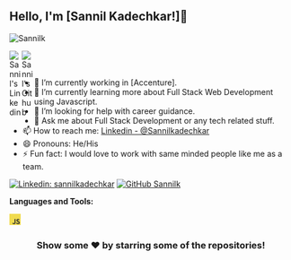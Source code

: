 ## Hello, I'm [Sannil Kadechkar!]👋
<p align="left"> <img src="https://komarev.com/ghpvc/?username=iampawan&label=Views&color=blue&style=plastic" alt="Sannilk" /> </p>


<a href="https://www.linkedin.com/in/sannil-kadechkar-1371a71b3/">
  <img align="left" alt="Sannil's Linkedin" width="22px" src="https://cdn.jsdelivr.net/npm/simple-icons@v3/icons/linkedin.svg" />
</a>
<a href="https://github.com/Sannilk">
  <img align="left" alt="Sannil's Github" width="22px" src="https://cdn.jsdelivr.net/npm/simple-icons@v3/icons/github.svg" />
</a>


<br/>
<br/>



- 🔭 I’m currently working in [Accenture].
- 🌱 I’m currently learning more about Full Stack Web Development using Javascript.
- 🤔 I’m looking for help with career guidance.
- 💬 Ask me about Full Stack Development or any tech related stuff.
- 📫 How to reach me: [Linkedin - @Sannilkadechkar](https://www.linkedin.com/in/sannil-kadechkar-1371a71b3/) 
- 😄 Pronouns: He/His
- ⚡ Fun fact: I would love to work with same minded people like me as a team.

[![Linkedin: sannilkadechkar](https://img.shields.io/badge/-SannilKadechkar-blue?style=flat-square&logo=Linkedin&logoColor=white&link=https://www.linkedin.com/in/sannil-kadechkar-1371a71b3/)](https://www.linkedin.com/in/sannil-kadechkar-1371a71b3/)
[![GitHub Sannilk](https://img.shields.io/github/followers/iampawan?label=follow&style=social)](https://github.com/Sannilk)

**Languages and Tools:**  

<code><img height="20" src="https://raw.githubusercontent.com/github/explore/80688e429a7d4ef2fca1e82350fe8e3517d3494d/topics/javascript/javascript.png"></code>


<div align="center">

### Show some ❤️ by starring some of the repositories!

</div>
